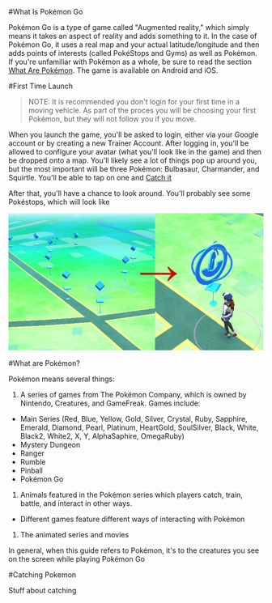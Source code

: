 <a name="what_is_pokemon_go"/>

#What Is Pokémon Go
</a>

Pokémon Go is a type of game called "Augmented reality," which simply means it takes an aspect of reality and adds something to it. In the case of Pokémon Go, it uses a real map and your actual latitude/longitude and then adds points of interests (called PokéStops and Gyms) as well as Pokémon. If you're unfamiliar with Pokémon as a whole, be sure to read the section [What Are Pokémon](#what_are_pokemon). The game is available on Android and iOS.

<a name="first_time_launch"/>

#First Time Launch
</a>

>NOTE: It is recommended you don't login for your first time in a moving vehicle. As part of the proces you will be choosing your first Pokémon, but they will not follow you if you move.

When you launch the game, you'll be asked to login, either via your Google account or by creating a new Trainer Account. After logging in, you'll be allowed to configure your avatar (what you'll look like in the game) and then be dropped onto a map. You'll likely see a lot of things pop up around you, but the most important will be three Pokémon: Bulbasaur, Charmander, and Squirtle. You'll be able to tap on one and [Catch it](#catching_pokemon)

After that, you'll have a chance to look around. You'll probably see some Pokéstops, which will look like 

![Pokéstop](images/pokestop.jpg) 

<a name="what_are_pokemon" />

#What are Pokémon?
</a>

Pokémon means several things:

1. A series of games from The Pokémon Company, which is owned by Nintendo, Creatures, and GameFreak. Games include:
  * Main Series (Red, Blue, Yellow, Gold, Silver, Crystal, Ruby, Sapphire, Emerald, Diamond, Pearl, Platinum, HeartGold, SoulSilver, Black, White, Black2, White2, X, Y, AlphaSaphire, OmegaRuby)
  * Mystery Dungeon
  * Ranger
  * Rumble
  * Pinball
  * Pokémon Go
1. Animals featured in the Pokémon series which players catch, train, battle, and interact in other ways.
  * Different games feature different ways of interacting with Pokémon
1. The animated series and movies

In general, when this guide refers to Pokémon, it's to the creatures you see on the screen while playing Pokémon Go

<a name="catching_pokemon"/>

#Catching Pokemon
</a>

Stuff about catching
